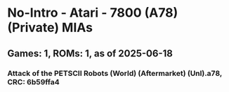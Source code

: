 # No-Intro - Atari - 7800 (A78) (Private) MIAs
## Games: 1, ROMs: 1, as of 2025-06-18

### Attack of the PETSCII Robots (World) (Aftermarket) (Unl).a78, CRC: 6b59ffa4

